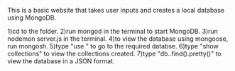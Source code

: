 This is a basic website that takes user inputs and creates a local database using MongoDB.

1)cd to the folder.
2)run mongod in the terminal to start MongoDB.
3)run nodemon server.js in the terminal.
4)to view the database using mongoose, run mongosh.
5)type "use <name of the database>" to go to the required databse.
6)type "show collections" to view the collections created.
7)type "db.<collection name>.find().pretty()" to view the database in a JSON format.
